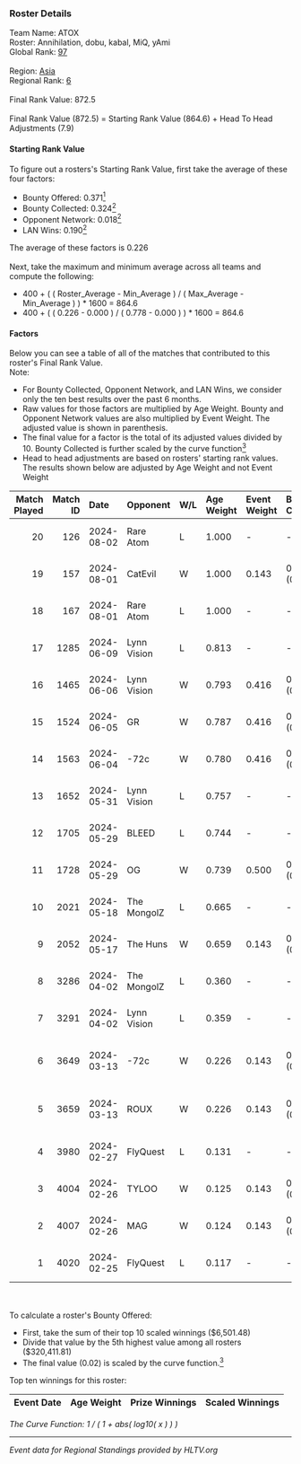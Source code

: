 ### Roster Details<br />
Team Name: ATOX<br />
Roster: Annihilation, dobu, kabal, MiQ, yAmi<br />
Global Rank: [97](../standings_global.md)<br />
<br />
Region: [Asia]( ../standings_asia.md)<br />
Regional Rank: [6]( ../standings_asia.md)<br />
<br />
Final Rank Value:  872.5<br />
<br />
Final Rank Value (872.5) = Starting Rank Value (864.6) + Head To Head Adjustments (7.9)<br />

#### Starting Rank Value<br />
To figure out a rosters's Starting Rank Value, first take the average of these four factors:<br />
- Bounty Offered: 0.371[<sup>1</sup>](#table2)
- Bounty Collected: 0.324[<sup>2</sup>](#table1)
- Opponent Network: 0.018[<sup>2</sup>](#table1)
- LAN Wins: 0.190[<sup>2</sup>](#table1)

The average of these factors is 0.226<br />
<br />
Next, take the maximum and minimum average across all teams and compute the following:<br />
- 400 + ( ( Roster_Average - Min_Average ) / ( Max_Average - Min_Average ) ) * 1600 = 864.6
- 400 + ( ( 0.226 - 0.000 ) / ( 0.778 - 0.000 ) ) * 1600 = 864.6


#### Factors<br />
Below you can see a table of all of the matches that contributed to this roster's Final Rank Value.<br />
Note:<br />

- For Bounty Collected, Opponent Network, and LAN Wins, we consider only the ten best results over the past 6 months.
- Raw values for those factors are multiplied by Age Weight. Bounty and Opponent Network values are also multiplied by Event Weight. The adjusted value is shown in parenthesis.
- The final value for a factor is the total of its adjusted values divided by 10. Bounty Collected is further scaled by the curve function[<sup>3</sup>](#curveFunction)
- Head to head adjustments are based on rosters' starting rank values. The results shown below are adjusted by Age Weight and not Event Weight
<span id="table1"></span><br />


| Match Played | Match ID | Date       | Opponent    | W/L | Age Weight | Event Weight | Bounty Collected | Opponent Network | LAN Wins  | H2H Adj. | Roster                                |
| -: | -: | :- | :- | :- | :- | :- | :- | :- | :- | -: | :- |
|           20 |      126 | 2024-08-02 | Rare Atom   | L   | 1.000      | -            | -                | -                | -         |   -14.08 | Annihilation, dobu, kabal, MiQ, yAmi  |
|           19 |      157 | 2024-08-01 | CatEvil     | W   | 1.000      | 0.143        | 0.000 (0.000)    | 0.230 (0.033)    | 0 (0.000) |     6.58 | Annihilation, dobu, kabal, MiQ, yAmi  |
|           18 |      167 | 2024-08-01 | Rare Atom   | L   | 1.000      | -            | -                | -                | -         |   -14.29 | Annihilation, dobu, kabal, MiQ, yAmi  |
|           17 |     1285 | 2024-06-09 | Lynn Vision | L   | 0.813      | -            | -                | -                | -         |    -7.70 | Annihilation, dobu, kabal, MiQ, Zesta |
|           16 |     1465 | 2024-06-06 | Lynn Vision | W   | 0.793      | 0.416        | 0.086 (0.028)    | 0.182 (0.060)    | 0 (0.000) |    17.70 | Annihilation, dobu, kabal, MiQ, Zesta |
|           15 |     1524 | 2024-06-05 | GR          | W   | 0.787      | 0.416        | 0.008 (0.003)    | 0.072 (0.024)    | 0 (0.000) |     5.81 | Annihilation, dobu, kabal, MiQ, Zesta |
|           14 |     1563 | 2024-06-04 | -72c        | W   | 0.780      | 0.416        | 0.003 (0.001)    | 0.038 (0.012)    | 0 (0.000) |     5.34 | Annihilation, dobu, kabal, MiQ, Zesta |
|           13 |     1652 | 2024-05-31 | Lynn Vision | L   | 0.757      | -            | -                | -                | -         |    -6.64 | Annihilation, dobu, kabal, MiQ, Zesta |
|           12 |     1705 | 2024-05-29 | BLEED       | L   | 0.744      | -            | -                | -                | -         |    -1.43 | Annihilation, dobu, kabal, MiQ, Zesta |
|           11 |     1728 | 2024-05-29 | OG          | W   | 0.739      | 0.500        | 0.137 (0.051)    | 0.120 (0.044)    | 1 (0.739) |    16.72 | Annihilation, dobu, kabal, MiQ, Zesta |
|           10 |     2021 | 2024-05-18 | The MongolZ | L   | 0.665      | -            | -                | -                | -         |    -0.07 | Annihilation, dobu, kabal, MiQ, Zesta |
|            9 |     2052 | 2024-05-17 | The Huns    | W   | 0.659      | 0.143        | 0.000 (0.000)    | 0.002 (0.000)    | 1 (0.659) |     1.36 | Annihilation, dobu, kabal, MiQ, Zesta |
|            8 |     3286 | 2024-04-02 | The MongolZ | L   | 0.360      | -            | -                | -                | -         |    -0.03 | Annihilation, dobu, kabal, MiQ, Zesta |
|            7 |     3291 | 2024-04-02 | Lynn Vision | L   | 0.359      | -            | -                | -                | -         |    -2.92 | Annihilation, dobu, kabal, MiQ, Zesta |
|            6 |     3649 | 2024-03-13 | -72c        | W   | 0.226      | 0.143        | 0.000 (0.000)    | 0.009 (0.000)    | 0 (0.000) |     0.50 | dobu, FlyNN, kabal, MiQ, Zesta        |
|            5 |     3659 | 2024-03-13 | ROUX        | W   | 0.226      | 0.143        | 0.000 (0.000)    | 0.000 (0.000)    | 0 (0.000) |     0.49 | dobu, FlyNN, kabal, MiQ, Zesta        |
|            4 |     3980 | 2024-02-27 | FlyQuest    | L   | 0.131      | -            | -                | -                | -         |    -0.69 | AccuracyTG, dobu, kabal, MiQ, Zesta   |
|            3 |     4004 | 2024-02-26 | TYLOO       | W   | 0.125      | 0.143        | 0.019 (0.000)    | 0.086 (0.002)    | 1 (0.125) |     1.42 | AccuracyTG, dobu, kabal, MiQ, Zesta   |
|            2 |     4007 | 2024-02-26 | MAG         | W   | 0.124      | 0.143        | 0.000 (0.000)    | 0.005 (0.000)    | 1 (0.124) |     0.41 | AccuracyTG, dobu, kabal, MiQ, Zesta   |
|            1 |     4020 | 2024-02-25 | FlyQuest    | L   | 0.117      | -            | -                | -                | -         |    -0.62 | AccuracyTG, dobu, kabal, MiQ, Zesta   |

<br />
<span id="table2"></span><br />
To calculate a roster's Bounty Offered:<br />

- First, take the sum of their top 10 scaled winnings ($6,501.48)
- Divide that value by the 5th highest value among all rosters ($320,411.81)
- The final value (0.02) is scaled by the curve function.[<sup>3</sup>](#curveFunction)

Top ten winnings for this roster:<br />

| Event Date | Age Weight | Prize Winnings | Scaled Winnings |
| :- | -: | :- | :- |


<span id="curveFunction"></span>_The Curve Function: 1 / ( 1 + abs( log10( x ) ) )_<br />

---
_Event data for Regional Standings provided by HLTV.org_<br />
